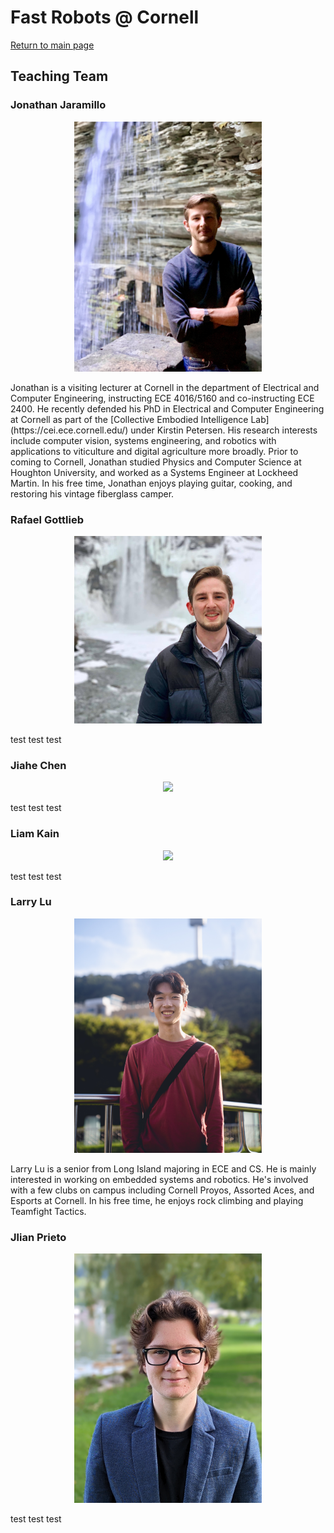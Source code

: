 # Fast Robots @ Cornell
[Return to main page](../index.md)

## Teaching Team

### Jonathan Jaramillo
<p align="center"><img src="./JonathanJaramillo2.jpg" width="300"></p>
Jonathan is a visiting lecturer at Cornell in the department of Electrical and Computer Engineering, instructing ECE 4016/5160 and co-instructing ECE 2400. He recently defended his PhD in Electrical and Computer Engineering at Cornell as part of the [Collective Embodied Intelligence Lab](https://cei.ece.cornell.edu/) under Kirstin Petersen. His research interests include computer vision, systems engineering, and robotics with applications to viticulture and digital agriculture more broadly. Prior to coming to Cornell, Jonathan studied Physics and Computer Science at Houghton University, and worked as a Systems Engineer at Lockheed Martin. In his free time, Jonathan enjoys playing guitar, cooking, and restoring his vintage fiberglass camper. 

### Rafael Gottlieb 
<p align="center"><img src="./JonathanJaramillo.jpg" width="300"></p>
test test test

### Jiahe Chen
<p align="center"><img src="./AlexCoy.png" width="300"></p>
test test test

### Liam Kain 
<p align="center"><img src="./CameronUrban.png" width="300"></p>
test test test

### Larry Lu 
<p align="center"><img src="./LarryLu.jpeg" width="300"></p>
Larry Lu is a senior from Long Island majoring in ECE and CS. He is mainly interested in working on embedded systems and robotics. He's involved with a few clubs on campus including Cornell Proyos, Assorted Aces, and Esports at Cornell. In his free time, he enjoys rock climbing and playing Teamfight Tactics.

### Jlian Prieto
<p align="center"><img src="./LMNawrocki.jpg" width="300"></p>
test test test
